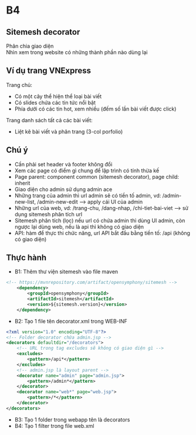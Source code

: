 # B4

## Sitemesh decorator

Phân chia giao diện \
Nhìn xem trong website có những thành phần nào dùng lại

## Ví dụ trang VNExpress

Trang chủ:

- Có một cây thể hiện thể loại bài viết
- Có slides chứa các tin tức nổi bật
- Phía dưới có các tin hot, xem nhiều (đếm số lần bài viết được click)

Trang danh sách tất cả các bài viết:

- Liệt kê bài viết và phân trang (3-col porfolio)

## Chú ý

- Cần phải set header và footer không đổi
- Xem các page có điểm gì chung để lập trình có tính thừa kế
- Page parent: component common (sitemesh decorator), page child: inherit
- Giao diện cho admin sử dụng admin ace
- Những trang của admin thì url admin sẽ có tiền tố admin, vd: /admin-new-list, /admin-new-edit --> apply cái UI của admin
- Những url của web, vd: /trang-chu, /dang-nhap, /chi-tiet-bai-viet --> sử dụng sitemesh phân tích url
- Sitemesh phân tích (lọc) nếu url có chứa admin thì dùng UI admin, còn ngược lại dùng web, nếu là api thì không có giao diện
- API: hàm để thực thi chức năng, url API bắt đầu bằng tiền tố: /api (không có giao diện)

## Thực hành

- B1: Thêm thư viện sitemesh vào file maven

```xml
<!-- https://mvnrepository.com/artifact/opensymphony/sitemesh -->
    <dependency>
        <groupId>opensymphony</groupId>
        <artifactId>sitemesh</artifactId>
        <version>${sitemesh.version}</version>
    </dependency>
```

- B2: Tạo 1 file tên decorator.xml trong WEB-INF

```xml
<?xml version="1.0" encoding="UTF-8"?>
<!-- Folder decorator chứa admin.jsp -->
<decorators defaultdir="/decorators">
    <!-- URL trong tag excludes sẽ không có giao diện gì -->
    <excludes>
        <pattern>/api*</pattern>
    </excludes>
    <!-- admin.jsp là layout parent -->
    <decorator name="admin" page="admin.jsp">
        <pattern>/admin*</pattern>
    </decorator>
    <decorator name="web*" page="web.jsp">
        <pattern>/*</pattern>
    </decorator>
</decorators>
```

- B3: Tạo 1 folder trong webapp tên là decorators
- B4: Tạo 1 filter trong file web.xml